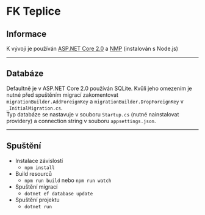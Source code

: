 # FK Teplice

## Informace
   K vývoji je používán [ASP.NET Core 2.0](https://www.microsoft.com/net/download) a [NMP](https://nodejs.org/en/) (instalován s Node.js)

***
## Databáze
Defaultně je v ASP.NET Core 2.0 používán SQLite. Kvůli jeho omezením je nutné před spuštěním migrací zakomentovat `migrationBuilder.AddForeignKey` a `migrationBuilder.DropForeignKey` v `_InitialMigration.cs`.  
Typ databáze se nastavuje v souboru `Startup.cs` (nutné nainstalovat providery) a connection string v souboru `appsettings.json`.

***
## Spuštění


- Instalace závislostí
  - ```npm install```
- Build resourců
  - ```npm run build``` nebo  ```npm run watch```
- Spuštění migrací
  - ```dotnet ef database update```
- Spuštění projektu
  - ```dotnet run```
